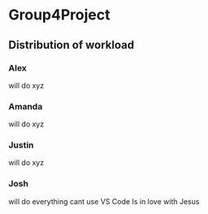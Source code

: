# Group4Project
## Distribution of workload
### Alex
will do xyz
### Amanda
will do xyz
### Justin 
will do xyz
### Josh 
will do everything
cant use VS Code
Is in love with Jesus
